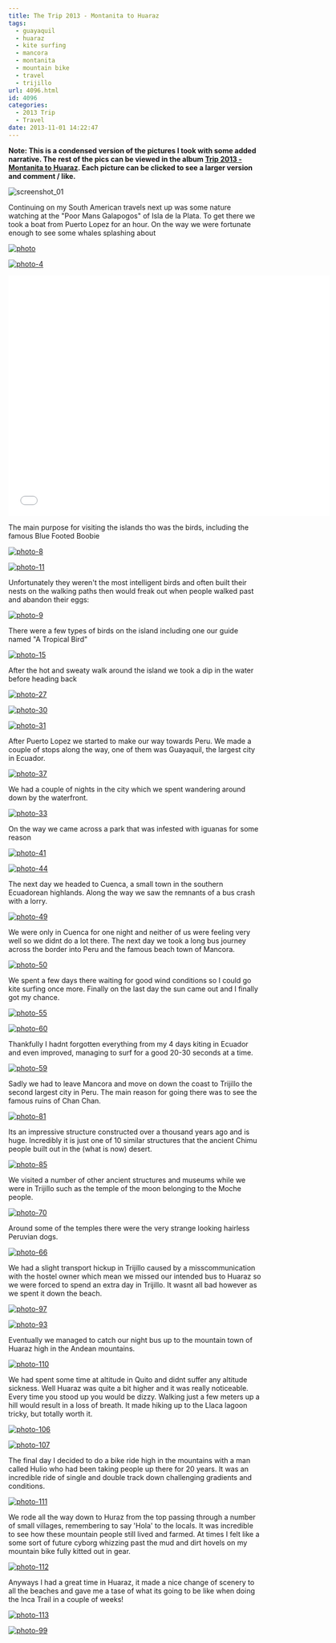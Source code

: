 ```yaml
---
title: The Trip 2013 - Montanita to Huaraz
tags:
  - guayaquil
  - huaraz
  - kite surfing
  - mancora
  - montanita
  - mountain bike
  - travel
  - trijillo
url: 4096.html
id: 4096
categories:
  - 2013 Trip
  - Travel
date: 2013-11-01 14:22:47
---
```


**Note: This is a condensed version of the pictures I took with some added narrative. The rest of the pics can be viewed in the album [Trip 2013 - Montanita to Huaraz](https://www.facebook.com/media/set/?set=a.10151984227476031.1073741851.593661030&type=1&l=9f791fa595). Each picture can be clicked to see a larger version and comment / like.**

![screenshot_01](https://mikecann.co.uk/wp-content/uploads/2013/10/screenshot_011.png)

Continuing on my South American travels next up was some nature watching at the "Poor Mans Galapogos" of Isla de la Plata. To get there we took a boat from Puerto Lopez for an hour. On the way we were fortunate enough to see some whales splashing about
<!-- more -->
[![photo](https://mikecann.co.uk/wp-content/uploads/2013/10/photo1.jpg)](https://www.facebook.com/photo.php?fbid=10151984228081031&amp;set=a.10151984227476031.1073741851.593661030&amp;type=3&amp;theater)

[![photo-4](https://mikecann.co.uk/wp-content/uploads/2013/10/photo-410.jpg)](https://www.facebook.com/photo.php?fbid=10151984228401031&amp;set=a.10151984227476031.1073741851.593661030&amp;type=3&amp;theater)

<iframe width="640" height="480" src="//www.youtube.com/embed/iw8phw_37kw" frameborder="0" allowfullscreen></iframe>

The main purpose for visiting the islands tho was the birds, including the famous Blue Footed Boobie

[![photo-8](https://mikecann.co.uk/wp-content/uploads/2013/10/photo-810.jpg)](https://www.facebook.com/photo.php?fbid=10151984228966031&amp;set=a.10151984227476031.1073741851.593661030&amp;type=3&amp;theater)

[![photo-11](https://mikecann.co.uk/wp-content/uploads/2013/10/photo-111.jpg)](https://www.facebook.com/photo.php?fbid=10151984229601031&amp;set=a.10151984227476031.1073741851.593661030&amp;type=3&amp;theater)

Unfortunately they weren't the most intelligent birds and often built their nests on the walking paths then would freak out when people walked past and abandon their eggs:

[![photo-9](https://mikecann.co.uk/wp-content/uploads/2013/10/photo-91.jpg)](https://www.facebook.com/photo.php?fbid=10151984229651031&amp;set=a.10151984227476031.1073741851.593661030&amp;type=3&amp;theater)

There were a few types of birds on the island including one our guide named "A Tropical Bird" 

[![photo-15](https://mikecann.co.uk/wp-content/uploads/2013/10/photo-151.jpg)](https://www.facebook.com/photo.php?fbid=10151984230451031&amp;set=a.10151984227476031.1073741851.593661030&amp;type=3&amp;theater)

After the hot and sweaty walk around the island we took a dip in the water before heading back

[![photo-27](https://mikecann.co.uk/wp-content/uploads/2013/10/photo-271.jpg)](https://www.facebook.com/photo.php?fbid=10151984232826031&amp;set=a.10151984227476031.1073741851.593661030&amp;type=3&amp;theater)

[![photo-30](https://mikecann.co.uk/wp-content/uploads/2013/10/photo-301.jpg)](https://www.facebook.com/photo.php?fbid=10151984233901031&amp;set=a.10151984227476031.1073741851.593661030&amp;type=3&amp;theater)

[![photo-31](https://mikecann.co.uk/wp-content/uploads/2013/10/photo-311.jpg)](https://www.facebook.com/photo.php?fbid=10151984233771031&amp;set=a.10151984227476031.1073741851.593661030&amp;type=3&amp;theater)

After Puerto Lopez we started to make our way towards Peru. We made a couple of stops along the way, one of them was Guayaquil, the largest city in Ecuador.

[![photo-37](https://mikecann.co.uk/wp-content/uploads/2013/10/photo-371.jpg)](https://www.facebook.com/photo.php?fbid=10151984235386031&amp;set=a.10151984227476031.1073741851.593661030&amp;type=3&amp;theater)

We had a couple of nights in the city which we spent wandering around down by the waterfront. 

[![photo-33](https://mikecann.co.uk/wp-content/uploads/2013/10/photo-331.jpg)](https://www.facebook.com/photo.php?fbid=10151984234201031&amp;set=a.10151984227476031.1073741851.593661030&amp;type=3&amp;theater)

On the way we came across a park that was infested with iguanas for some reason

[![photo-41](https://mikecann.co.uk/wp-content/uploads/2013/10/photo-411.jpg)](https://www.facebook.com/photo.php?fbid=10151984236036031&amp;set=a.10151984227476031.1073741851.593661030&amp;type=3&amp;theater)

[![photo-44](https://mikecann.co.uk/wp-content/uploads/2013/10/photo-441.jpg)](https://www.facebook.com/photo.php?fbid=10151984237191031&amp;set=a.10151984227476031.1073741851.593661030&amp;type=3&amp;theater)

The next day we headed to Cuenca, a small town in the southern Ecuadorean highlands. Along the way we saw the remnants of a bus crash with a lorry.

[![photo-49](https://mikecann.co.uk/wp-content/uploads/2013/10/photo-491.jpg)](https://www.facebook.com/photo.php?fbid=10151984238076031&amp;set=a.10151984227476031.1073741851.593661030&amp;type=3&amp;theater)

We were only in Cuenca for one night and neither of us were feeling very well so we didnt do a lot there. The next day we took a long bus journey across the border into Peru and the famous beach town of Mancora.	

[![photo-50](https://mikecann.co.uk/wp-content/uploads/2013/10/photo-501.jpg)](https://www.facebook.com/photo.php?fbid=10151984238786031&amp;set=a.10151984227476031.1073741851.593661030&amp;type=3&amp;theater)

We spent a few days there waiting for good wind conditions so I could go kite surfing once more. Finally on the last day the sun came out and I finally got my chance.

[![photo-55](https://mikecann.co.uk/wp-content/uploads/2013/10/photo-551.jpg)](https://www.facebook.com/photo.php?fbid=10151984239366031&amp;set=a.10151984227476031.1073741851.593661030&amp;type=3&amp;theater)

[![photo-60](https://mikecann.co.uk/wp-content/uploads/2013/10/photo-601.jpg)](https://www.facebook.com/photo.php?fbid=10151984240706031&amp;set=a.10151984227476031.1073741851.593661030&amp;type=3&amp;theater)

Thankfully I hadnt forgotten everything from my 4 days kiting in Ecuador and even improved, managing to surf for a good 20-30 seconds at a time.

[![photo-59](https://mikecann.co.uk/wp-content/uploads/2013/10/photo-591.jpg)](https://www.facebook.com/photo.php?fbid=10151984240691031&amp;set=a.10151984227476031.1073741851.593661030&amp;type=3&amp;theater)

Sadly we had to leave Mancora and move on down the coast to Trijillo the second largest city in Peru. The main reason for going there was to see the famous ruins of Chan Chan.

[![photo-81](https://mikecann.co.uk/wp-content/uploads/2013/10/photo-811.jpg)](https://www.facebook.com/photo.php?fbid=10151984245116031&amp;set=a.10151984227476031.1073741851.593661030&amp;type=3&amp;theater)

Its an impressive structure constructed over a thousand years ago and is huge. Incredibly it is just one of 10 similar structures that the ancient Chimu people built out in the (what is now) desert. 

[![photo-85](https://mikecann.co.uk/wp-content/uploads/2013/10/photo-851.jpg)](https://www.facebook.com/photo.php?fbid=10151984246341031&amp;set=a.10151984227476031.1073741851.593661030&amp;type=3&amp;theater)

We visited a number of other ancient structures and museums while we were in Trijillo such as the temple of the moon belonging to the Moche people.

[![photo-70](https://mikecann.co.uk/wp-content/uploads/2013/10/photo-701.jpg)](https://www.facebook.com/photo.php?fbid=10151984243176031&amp;set=a.10151984227476031.1073741851.593661030&amp;type=3&amp;theater)

Around some of the temples there were the very strange looking hairless Peruvian dogs.

[![photo-66](https://mikecann.co.uk/wp-content/uploads/2013/10/photo-661.jpg)](https://www.facebook.com/photo.php?fbid=10151984241896031&amp;set=a.10151984227476031.1073741851.593661030&amp;type=3&amp;theater)

We had a slight transport hickup in Trijillo caused by a misscommunication with the hostel owner which mean we missed our intended bus to Huaraz so we were forced to spend an extra day in Trijillo. It wasnt all bad however as we spent it down the beach.

[![photo-97](https://mikecann.co.uk/wp-content/uploads/2013/10/photo-97.jpg)](https://www.facebook.com/photo.php?fbid=10151984249081031&amp;set=a.10151984227476031.1073741851.593661030&amp;type=3&amp;theater)

[![photo-93](https://mikecann.co.uk/wp-content/uploads/2013/10/photo-93.jpg)](https://www.facebook.com/photo.php?fbid=10151984247746031&amp;set=a.10151984227476031.1073741851.593661030&amp;type=3&amp;theater)

Eventually we managed to catch our night bus up to the mountain town of Huaraz high in the Andean mountains.

[![photo-110](https://mikecann.co.uk/wp-content/uploads/2013/10/photo-110.jpg)](https://www.facebook.com/photo.php?fbid=10151984254436031&amp;set=a.10151984227476031.1073741851.593661030&amp;type=3&amp;theater)

We had spent some time at altitude in Quito and didnt suffer any altitude sickness. Well Huaraz was quite a bit higher and it was really noticeable. Every time you stood up you would be dizzy. Walking just a few meters up a hill would result in a loss of breath. It made hiking up to the Llaca lagoon tricky, but totally worth it.

[![photo-106](https://mikecann.co.uk/wp-content/uploads/2013/10/photo-106.jpg)](https://www.facebook.com/photo.php?fbid=10151984252711031&amp;set=a.10151984227476031.1073741851.593661030&amp;type=3&amp;theater)

[![photo-107](https://mikecann.co.uk/wp-content/uploads/2013/10/photo-107.jpg)](https://www.facebook.com/photo.php?fbid=10151984252731031&amp;set=a.10151984227476031.1073741851.593661030&amp;type=3&amp;theater)

The final day I decided to do a bike ride high in the mountains with a man called Hulio who had been taking people up there for 20 years. It was an incredible ride of single and double track down challenging gradients and conditions.

[![photo-111](https://mikecann.co.uk/wp-content/uploads/2013/10/photo-1111.jpg)](https://www.facebook.com/photo.php?fbid=10151984254351031&amp;set=a.10151984227476031.1073741851.593661030&amp;type=3&amp;theater)

We rode all the way down to Huraz from the top passing through a number of small villages, remembering to say 'Hola' to the locals. It was incredible to see how these mountain people still lived and farmed. At times I felt like a some sort of future cyborg whizzing past the mud and dirt hovels on my mountain bike fully kitted out in gear.

[![photo-112](https://mikecann.co.uk/wp-content/uploads/2013/10/photo-112.jpg)](https://www.facebook.com/photo.php?fbid=10151984254926031&amp;set=a.10151984227476031.1073741851.593661030&amp;type=3&amp;theater)

Anyways I had a great time in Huaraz, it made a nice change of scenery to all the beaches and gave me a tase of what its going to be like when doing the Inca Trail in a couple of weeks!

[![photo-113](https://mikecann.co.uk/wp-content/uploads/2013/10/photo-113.jpg)](https://www.facebook.com/photo.php?fbid=10151984255356031&amp;set=a.10151984227476031.1073741851.593661030&amp;type=3&amp;theater)

[![photo-99](https://mikecann.co.uk/wp-content/uploads/2013/10/photo-99.jpg)](https://www.facebook.com/photo.php?fbid=10151984249406031&amp;set=a.10151984227476031.1073741851.593661030&amp;type=3&amp;theater)